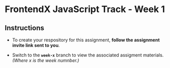 # FrontendX JavaScript Track - Week 1

## Instructions
- To create your respository for this assignment, **follow the assignment invite link sent to you**.

- Switch to the **`week-x`** branch to view the associated assigment materials. *(Where x is the week numnber.)*
